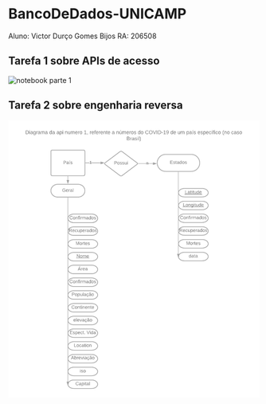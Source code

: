 # BancoDeDados-UNICAMP
Aluno: Victor Durço Gomes Bijos
RA: 206508

## Tarefa 1 sobre APIs de acesso
![notebook parte 1](notebook/lab01-api.ipynb)

## Tarefa 2 sobre engenharia reversa
![Diagrama de Orquestração](images/diagrama-parte-2.png)
